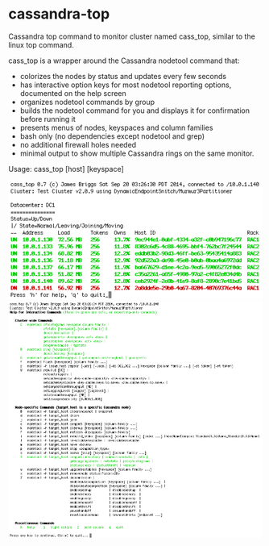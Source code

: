 cassandra-top
=============

Cassandra top command to monitor cluster named cass_top, similar to the linux top command.

cass_top is a wrapper around the Cassandra nodetool command that:

- colorizes the nodes by status and updates every few seconds
- has interactive option keys for most nodetool reporting options, documented on the help screen
- organizes nodetool commands by group
- builds the nodetool command for you and displays it for confirmation before running it
- presents menus of nodes, keyspaces and column families
- bash only (no dependencies except nodetool and grep)
- no additional firewall holes needed
- minimal output to show multiple Cassandra rings on the same monitor.

Usage: cass_top [host] [keyspace]

![cass_top screenshot](cass_top.png?raw=true "cass_top screenshot")
![cass_top_help screenshot](cass_top_help.png?raw=true "cass_top_help screenshot")

